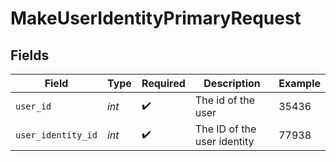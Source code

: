 # MakeUserIdentityPrimaryRequest


## Fields

| Field                       | Type                        | Required                    | Description                 | Example                     |
| --------------------------- | --------------------------- | --------------------------- | --------------------------- | --------------------------- |
| `user_id`                   | *int*                       | :heavy_check_mark:          | The id of the user          | 35436                       |
| `user_identity_id`          | *int*                       | :heavy_check_mark:          | The ID of the user identity | 77938                       |